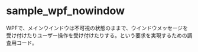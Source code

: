 # sample_wpf_nowindow
WPFで、メインウインドウは不可視の状態のままで、ウインドウメッセージを受け付けたりユーザー操作を受け付けたりする。という要求を実現するための調査用コード。
